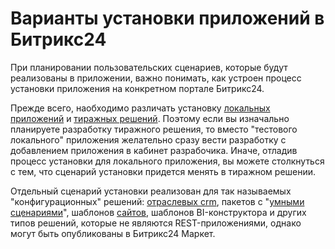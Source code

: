 # Варианты установки приложений в Битрикс24

При планировании пользовательских сценариев, которые будут реализованы в приложении, важно понимать, как устроен процесс установки приложения на конкретном портале Битрикс24.

Прежде всего, наобходимо различать установку [локальных приложений](./local-apps/index.md) и [тиражных решений](./mass-market-apps/index.md). Поэтому если вы изначально планируете разработку тиражного решения, то вместо "тестового локального" приложения желательно сразу вести разработку с добавлением приложения в кабинет разрабочика. Иначе, отладив процесс установки для локального приложения, вы можете столкнуться с тем, что сценарий установки придется менять в тиражном решении.

Отдельный сценарий установки реализован для так называемых "конфигурационных" решений: [отраслевых crm](./vertical-crm-installation.md), пакетов с "[умными сценариями](./smart-scripts-installation.md)", шаблонов [сайтов](./site-templates-installation.md), шаблонов BI-конструктора и других типов решений, которые не являются REST-приложениями, однако могут быть опубликованы в Битрикс24 Маркет.
